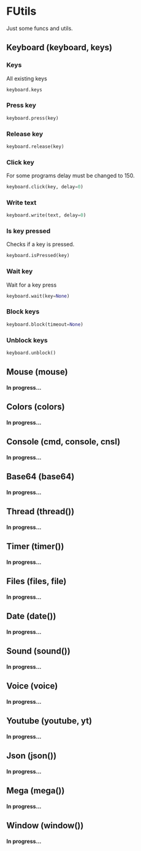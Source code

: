 # FUtils
Just some funcs and utils.
## Keyboard (keyboard, keys)
### Keys
All existing keys
``` python
keyboard.keys
```
### Press key
``` python
keyboard.press(key)
```
### Release key
``` python
keyboard.release(key)
```
### Click key
For some programs delay must be changed to 150.
``` python
keyboard.click(key, delay=0)
```
### Write text
``` python
keyboard.write(text, delay=0)
```
### Is key pressed
Checks if a key is pressed.
``` python
keyboard.isPressed(key)
```
### Wait key 
Wait for a key press
``` python
keyboard.wait(key=None)
```
### Block keys
``` python
keyboard.block(timeout=None)
```
### Unblock keys
``` python
keyboard.unblock()
```
## Mouse (mouse)
#### In progress...
## Colors (colors)
#### In progress...
## Console (cmd, console, cnsl)
#### In progress...
## Base64 (base64)
#### In progress...
## Thread (thread())
#### In progress...
## Timer (timer())
#### In progress...
## Files (files, file)
#### In progress...
## Date (date())
#### In progress...
## Sound (sound())
#### In progress...
## Voice (voice)
#### In progress...
## Youtube (youtube, yt)
#### In progress...
## Json (json())
#### In progress...
## Mega (mega())
#### In progress...
## Window (window())
#### In progress...
